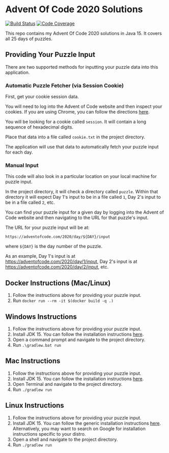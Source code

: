 # Advent Of Code 2020 Solutions

[![Build Status](https://travis-ci.com/akaritakai/AdventOfCode2020.svg)](https://travis-ci.com/akaritakai/AdventOfCode2020)
[![Code Coverage](https://img.shields.io/codecov/c/github/akaritakai/AdventOfCode2020.svg)](https://codecov.io/gh/akaritakai/AdventOfCode2020)

This repo contains my Advent Of Code 2020 solutions in Java 15. It covers all 25 days of puzzles.

## Providing Your Puzzle Input

There are two supported methods for inputting your puzzle data into this application.

### Automatic Puzzle Fetcher (via Session Cookie)

First, get your cookie session data.

You will need to log into the Advent of Code website and then inspect your cookies.
If you are using Chrome, you can follow the directions [here](https://developers.google.com/web/tools/chrome-devtools/storage/cookies).

You will be looking for a cookie called `session`. It will contain a long sequence of hexadecimal digits.

Place that data into a file called `cookie.txt` in the project directory.

The application will use that data to automatically fetch your puzzle input for each day.

### Manual Input

This code will also look in a particular location on your local machine for puzzle input.

In the project directory, it will check a directory called `puzzle`.
Within that directory it will expect Day 1's input to be in a file called `1`, Day 2's input to be in a file called `2`, etc.
 
You can find your puzzle input for a given day by logging into the Advent of Code website and then navigating to the URL
for that puzzle's input.

The URL for your puzzle input will be at:
```
https://adventofcode.com/2020/day/${DAY}/input
```
where `${DAY}` is the day number of the puzzle.

As an example, Day 1's input is at https://adventofcode.com/2020/day/1/input,
Day 2's input is at https://adventofcode.com/2020/day/2/input, etc.

## Docker Instructions (Mac/Linux)

1. Follow the instructions above for providing your puzzle input.
2. Run `docker run --rm -it $(docker build -q .)`

## Windows Instructions

1. Follow the instructions above for providing your puzzle input. 
2. Install JDK 15. You can follow the installation instructions [here](https://docs.oracle.com/en/java/javase/15/install/installation-jdk-microsoft-windows-platforms.html).
3. Open a command prompt and navigate to the project directory.
4. Run `.\gradlew.bat run`

## Mac Instructions

1. Follow the instructions above for providing your puzzle input. 
2. Install JDK 15. You can follow the installation instructions [here](https://docs.oracle.com/en/java/javase/15/install/installation-jdk-macos.html). 
3. Open Terminal and navigate to the project directory.
4. Run `./gradlew run`


## Linux Instructions

1. Follow the instructions above for providing your puzzle input.
2. Install JDK 15. You can follow the generic installation instructions [here](https://docs.oracle.com/en/java/javase/15/install/installation-jdk-linux-platforms.html).
   Alternatively, you may want to search on Google for installation instructions specific to your distro.
3. Open a shell and navigate to the project directory.
4. Run `./gradlew run`
